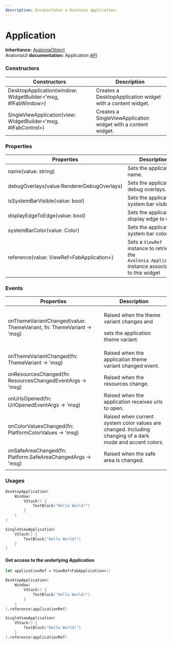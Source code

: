 ```yaml
---
description: Encapsulates a Avalonia application.
---
```


# Application

**Inheritance:** [AvaloniaObject](https://reference.avaloniaui.net/api/Avalonia/AvaloniaObject/)\
AvaloniaUI **documentation:** Application [API](https://reference.avaloniaui.net/api/Avalonia/Application/)

### Constructors&#x20;

| Constructors                                                   | Description                                                   |
| -------------------------------------------------------------- | ------------------------------------------------------------- |
| DesktopApplication(window: WidgetBuilder<'msg, #IFabWindow>)   | Creates a DesktopApplication widget with a content widget.    |
| SingleViewApplication(view: WidgetBuilder<'msg, #IFabControl>) | Creates a SingleViewApplication widget with a content widget. |

### Properties&#x20;

| Properties                                 | Description                                                                                         |
| ------------------------------------------ | --------------------------------------------------------------------------------------------------- |
| name(value: string)                        | Sets the applications name.                                                                         |
| debugOverlays(value:RendererDebugOverlays) | Sets the application debug overlays.                                                                |
| isSystemBarVisible(value: bool)            | Sets the application system bar visibility.                                                         |
| displayEdgeToEdge(value: bool)             | Sets the application display edge to edge.                                                          |
| systemBarColor(value: Color)               | Sets the application system bar color.                                                              |
| reference(value: ViewRef\<FabApplication>) | Sets a `ViewRef` instance to retrieve the `Avalonia.Application` instance associated to this widget |

### Events&#x20;

| Properties                                                           | Description                                                                                               |
| -------------------------------------------------------------------- | --------------------------------------------------------------------------------------------------------- |
| onThemeVariantChanged(value: ThemeVariant, fn: ThemeVariant -> 'msg) | <p>Raised when the theme variant changes and</p><p>sets the application theme variant.</p>                |
| onThemeVariantChanged(fn: ThemeVariant -> 'msg)                      | Raised when the application theme variant changed event.                                                  |
| onResourcesChanged(fn: ResourcesChangedEventArgs -> 'msg)            | Raised when the resources change.                                                                         |
| onUrlsOpened(fn: UrlOpenedEventArgs -> 'msg)                         | Raised when the application receives urls to open.                                                        |
| onColorValuesChanged(fn: PlatformColorValues -> 'msg)                | Raised when current system color values are changed. Including changing of a dark mode and accent colors. |
| onSafeAreaChanged(fn: Platform.SafeAreaChangedArgs -> 'msg)          | Raised when the safe area is changed.                                                                     |
|                                                                      |                                                                                                           |

### Usages&#x20;

```fsharp
DesktopApplication(
    Window(
        VStack() {
            TextBlock("Hello World!")
        }
    )
)

SingleViewApplication(
    VStack() {
        TextBlock("Hello World!")
    }
)

```

#### Get access to the underlying Application&#x20;

```fsharp
let applicationRef = ViewRef<FabApplication>()

DesktopApplication(
    Window(
        VStack() {
            TextBlock("Hello World!")
        }
    )
).reference(applicationRef)

SingleViewApplication(
    VStack() {
        TextBlock("Hello World!")
    }
).reference(applicationRef)
```
